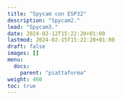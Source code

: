 ```yaml
---
title: "Spycam con ESP32"
description: "Spycam2."
lead: "Spycam3."
date: 2024-02-12T15:22:20+01:00
lastmod: 2024-02-15T15:22:20+01:00
draft: false
images: []
menu: 
  docs:
    parent: "piattaforma"
weight: 460
toc: true
---
```


